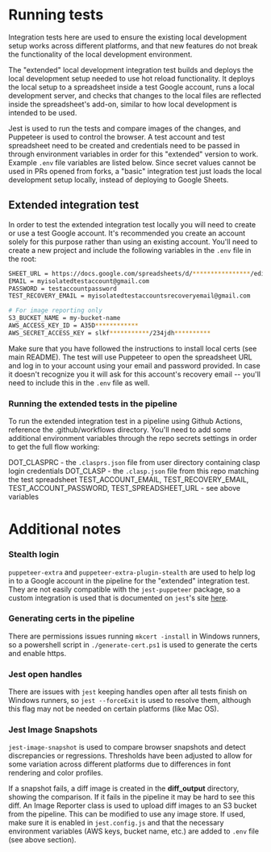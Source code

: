 # Running tests

Integration tests here are used to ensure the existing local development setup works across different platforms, and that new features do not break the functionality of the local development environment.

The "extended" local development integration test builds and deploys the local development setup needed to use hot reload functionality. It deploys the local setup to a spreadsheet inside a test Google account, runs a local development server, and checks that changes to the local files are reflected inside the spreadsheet's add-on, similar to how local development is intended to be used.

Jest is used to run the tests and compare images of the changes, and Puppeteer is used to control the browser. A test account and test spreadsheet need to be created and credentials need to be passed in through environment variables in order for this "extended" version to work. Example `.env` file variables are listed below. Since secret values cannot be used in PRs opened from forks, a "basic" integration test just loads the local development setup locally, instead of deploying to Google Sheets.

## Extended integration test

In order to test the extended integration test locally you will need to create or use a test Google account. It's recommended you create an account solely for this purpose rather than using an existing account. You'll need to create a new project and include the following variables in the `.env` file in the root:

```bash
SHEET_URL = https://docs.google.com/spreadsheets/d/****************/edit#gid=0
EMAIL = myisolatedtestaccount@gmail.com
PASSWORD = testaccountpassword
TEST_RECOVERY_EMAIL = myisolatedtestaccountsrecoveryemail@gmail.com

# For image reporting only
S3_BUCKET_NAME = my-bucket-name
AWS_ACCESS_KEY_ID = A35D************
AWS_SECRET_ACCESS_KEY = slkf***********/234jdh**********
```

Make sure that you have followed the instructions to install local certs (see main README). The test will use Puppeteer to open the spreadsheet URL and log in to your account using your email and password provided. In case it doesn't recognize you it will ask for this account's recovery email -- you'll need to include this in the `.env` file as well.

### Running the extended tests in the pipeline

To run the extended integration test in a pipeline using Github Actions, reference the .github/workflows directory. You'll need to add some additional environment variables through the repo secrets settings in order to get the full flow working:

DOT_CLASPRC - the `.clasprs.json` file from user directory containing clasp login credentials
DOT_CLASP - the `.clasp.json` file from this repo matching the test spreadsheet
TEST_ACCOUNT_EMAIL, TEST_RECOVERY_EMAIL, TEST_ACCOUNT_PASSWORD, TEST_SPREADSHEET_URL - see above variables

# Additional notes

### Stealth login

`puppeteer-extra` and `puppeteer-extra-plugin-stealth` are used to help log in to a Google account in the pipeline for the "extended" integration test. They are not easily compatible with the `jest-puppeteer` package, so a custom integration is used that is documented on `jest`'s site [here](jestjs.io/docs/puppeteer#custom-example-without-jest-puppeteer-preset).

### Generating certs in the pipeline

There are permissions issues running `mkcert -install` in Windows runners, so a powershell script in `./generate-cert.ps1` is used to generate the certs and enable https.

### Jest open handles

There are issues with `jest` keeping handles open after all tests finish on Windows runners, so `jest --forceExit` is used to resolve them, although this flag may not be needed on certain platforms (like Mac OS).

### Jest Image Snapshots

`jest-image-snapshot` is used to compare browser snapshots and detect discrepancies or regressions. Thresholds have been adjusted to allow for some variation across different platforms due to differences in font rendering and color profiles.

If a snapshot fails, a diff image is created in the **diff_output** directory, showing the comparison. If it fails in the pipeline it may be hard to see this diff. An Image Reporter class is used to upload diff images to an S3 bucket from the pipeline. This can be modified to use any image store. If used, make sure it is enabled in `jest.config.js` and that the necessary environment variables (AWS keys, bucket name, etc.) are added to `.env` file (see above section).
